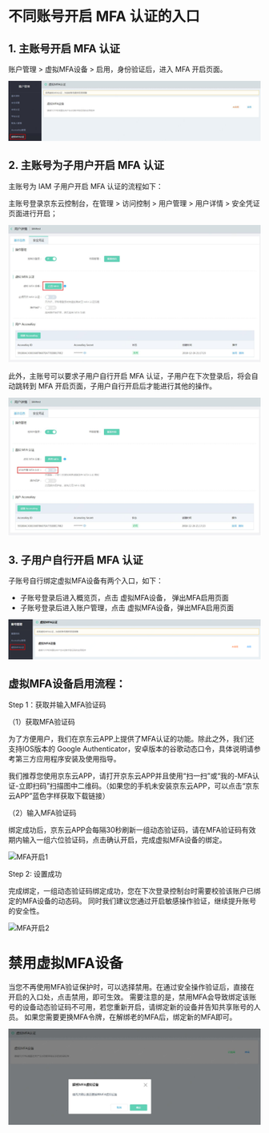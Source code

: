 # 不同账号开启 MFA 认证的入口

## 1. 主账号开启 MFA 认证

账户管理 > 虚拟MFA设备 > 启用，身份验证后，进入 MFA 开启页面。

![为主账号绑定虚拟MFA设备]( ../../../../image/IAM/Virtual-MFA-Device/为主账号绑定虚拟MFA设备.jpg)


## 2. 主账号为子用户开启 MFA 认证

主账号为 IAM 子用户开启 MFA 认证的流程如下：

主账号登录京东云控制台，在管理 > 访问控制 > 用户管理 > 用户详情 > 安全凭证页面进行开启；

![主账号为子用户绑定虚拟MFA设备](../../../../image/IAM/Virtual-MFA-Device/主账号为子用户绑定虚拟MFA设备.jpg)

此外，主账号可以要求子用户自行开启 MFA 认证，子用户在下次登录后，将会自动跳转到 MFA 开启页面，子用户自行开启后才能进行其他的操作。

![主账号要求子用户绑定虚拟MFA设备](../../../../image/IAM/Virtual-MFA-Device/主账号要求子用户绑定虚拟MFA设备.jpg)

## 3. 子用户自行开启 MFA 认证

子账号自行绑定虚拟MFA设备有两个入口，如下：

* 子账号登录后进入概览页，点击 虚拟MFA设备， 弹出MFA启用页面
* 子账号登录后进入账户管理，点击 虚拟MFA设备，弹出MFA启用页面

![子用户自行绑定虚拟MFA设备](../../../../image/IAM/Virtual-MFA-Device/子账号自行绑定虚拟MFA设备.png)

## 虚拟MFA设备启用流程：

Step 1：获取并输入MFA验证码

（1）获取MFA验证码

为了方便用户，我们在京东云APP上提供了MFA认证的功能。除此之外，我们还支持IOS版本的 Google Authenticator，安卓版本的谷歌动态口令，具体说明请参考第三方应用程序安装及使用指导。

我们推荐您使用京东云APP，请打开京东云APP并且使用“扫一扫”或“我的-MFA认证-立即扫码”扫描图中二维码。（如果您的手机未安装京东云APP，可以点击“京东云APP”蓝色字样获取下载链接）

（2）输入MFA验证码

绑定成功后，京东云APP会每隔30秒刷新一组动态验证码，请在MFA验证码有效期内输入一组六位验证码，点击确认开启，完成虚拟MFA设备的绑定。

![MFA开启1](https://github.com/jdcloudcom/cn/blob/1231-ycx/image/IAM/Virtual-MFA-Device/MFA开启1.1.png)

Step 2: 设置成功

完成绑定，一组动态验证码绑定成功，您在下次登录控制台时需要校验该账户已绑定的MFA设备的动态码。 同时我们建议您通过开启敏感操作验证，继续提升账号的安全性。

![MFA开启2](https://github.com/jdcloudcom/cn/blob/1231-ycx/image/IAM/Virtual-MFA-Device/MFA开启2.png)

# 禁用虚拟MFA设备
当您不再使用MFA验证保护时，可以选择禁用。在通过安全操作验证后，直接在开启的入口处，点击禁用，即可生效。 需要注意的是，禁用MFA会导致绑定该账号的设备动态验证码不可用，若您重新开启，请绑定新的设备并告知共享账号的人员。 如果您需要更换MFA令牌，在解绑老的MFA后，绑定新的MFA即可。

![禁用虚拟MFA设备](../../../../image/IAM/Virtual-MFA-Device/禁用虚拟MFA设备.jpg)
